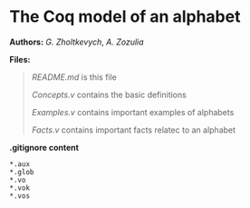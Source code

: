 # The **Coq** model of an alphabet

**Authors:** *G. Zholtkevych*, *A. Zozulia*

**Files:**

> *README.md* is this file
> 
> *Concepts.v* contains the basic definitions
> 
> *Examples.v* contains important examples of alphabets
> 
> *Facts.v* contains important facts relatec to an alphabet

**.gitignore content**
```
*.aux
*.glob
*.vo
*.vok
*.vos
```
